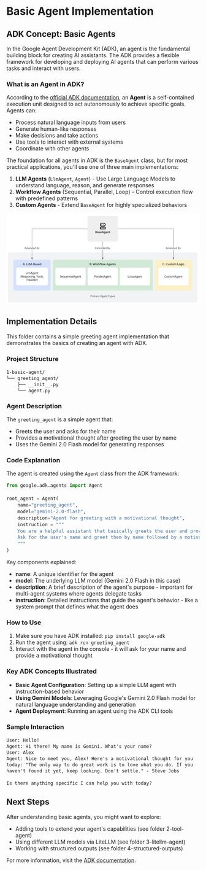 # Basic Agent Implementation

## ADK Concept: Basic Agents

In the Google Agent Development Kit (ADK), an agent is the fundamental building block for creating AI assistants. The ADK provides a flexible framework for developing and deploying AI agents that can perform various tasks and interact with users.

### What is an Agent in ADK?

According to the [official ADK documentation](https://google.github.io/adk-docs/agents/), an **Agent** is a self-contained execution unit designed to act autonomously to achieve specific goals. Agents can:

- Process natural language inputs from users
- Generate human-like responses
- Make decisions and take actions
- Use tools to interact with external systems
- Coordinate with other agents

The foundation for all agents in ADK is the `BaseAgent` class, but for most practical applications, you'll use one of three main implementations:

1. **LLM Agents** (`LlmAgent`, `Agent`) - Use Large Language Models to understand language, reason, and generate responses
2. **Workflow Agents** (Sequential, Parallel, Loop) - Control execution flow with predefined patterns
3. **Custom Agents** - Extend `BaseAgent` for highly specialized behaviors

![ADK Agent Types](google_adk_images\agents.png)

## Implementation Details

This folder contains a simple greeting agent implementation that demonstrates the basics of creating an agent with ADK.

### Project Structure
```
1-basic-agent/
└── greeting_agent/
    ├── __init__.py
    └── agent.py
```

### Agent Description

The `greeting_agent` is a simple agent that:
- Greets the user and asks for their name
- Provides a motivational thought after greeting the user by name
- Uses the Gemini 2.0 Flash model for generating responses

### Code Explanation

The agent is created using the `Agent` class from the ADK framework:

```python
from google.adk.agents import Agent

root_agent = Agent(
    name="greeting_agent",
    model="gemini-2.0-flash",
    description="Agent for greeting with a motivational thought",
    instruction = """
    You are a helpful assistant that basically greets the user and provides a motivational thought.
    Ask for the user's name and greet them by name followed by a motivational thought.
    """
)
```

Key components explained:

- **name**: A unique identifier for the agent
- **model**: The underlying LLM model (Gemini 2.0 Flash in this case)
- **description**: A brief description of the agent's purpose - important for multi-agent systems where agents delegate tasks
- **instruction**: Detailed instructions that guide the agent's behavior - like a system prompt that defines what the agent does

### How to Use

1. Make sure you have ADK installed: `pip install google-adk`
2. Run the agent using: `adk run greeting_agent`
3. Interact with the agent in the console - it will ask for your name and provide a motivational thought

### Key ADK Concepts Illustrated

- **Basic Agent Configuration**: Setting up a simple LLM agent with instruction-based behavior
- **Using Gemini Models**: Leveraging Google's Gemini 2.0 Flash model for natural language understanding and generation
- **Agent Deployment**: Running an agent using the ADK CLI tools

### Sample Interaction

```
User: Hello!
Agent: Hi there! My name is Gemini. What's your name?
User: Alex
Agent: Nice to meet you, Alex! Here's a motivational thought for you today: "The only way to do great work is to love what you do. If you haven't found it yet, keep looking. Don't settle." - Steve Jobs

Is there anything specific I can help you with today?
```

## Next Steps

After understanding basic agents, you might want to explore:
- Adding tools to extend your agent's capabilities (see folder 2-tool-agent)
- Using different LLM models via LiteLLM (see folder 3-litellm-agent)
- Working with structured outputs (see folder 4-structured-outputs)

For more information, visit the [ADK documentation](https://google.github.io/adk-docs/). 
